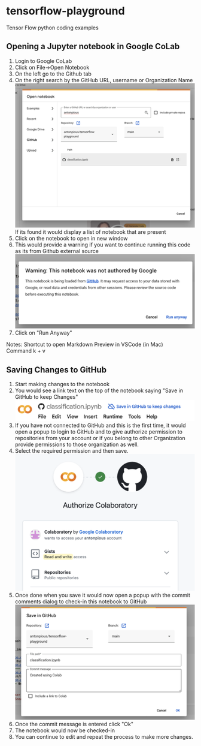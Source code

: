 # tensorflow-playground
Tensor Flow python coding examples

## Opening a Jupyter notebook in Google CoLab

 

1. Login to Google CoLab  
2. Click on File->Open Notebook  
3. On the left go to the Github tab  
4. On the right search by the GitHub URL, username or Organization Name  
![Search notebook from GitHub](assets/images/open-notebook-from-github.png)
If its found it would display a list of notebook that are present  
5. Click on the notebook to open in new window
6. This would provide a warning if you want to continue running this code as its from Github external source
![Warning for notebooks](assets/images/colab-github-warning.png)
7. Click on "Run Anyway"


Notes:
Shortcut to open Markdown Preview in VSCode (in Mac)   
Command k + v 


## Saving Changes to GitHub
1. Start making changes to the notebook
2. You would see a link text on the top of the notebook saying "Save in GitHub to keep Changes"
![Save in GitHub](assets/images/save-in-github-keep-changes.png)
3. If you have not connected to GitHub and this is the first time, it would open a popup to login to GitHub and to give authorize permission to repositories from your account or if you belong to other Organization provide permissions to those organization as well.
4. Select the required permission and then save.
![Provide GitHub Permissions](assets/images/authorize-colab-and%20github.png)
5. Once done when you save it would now open a popup with the commit comments dialog to check-in this notebook to GitHub
![Provide Commit Comments](assets/images/save-to-github-popup.png) 
6. Once the commit message is entered click "Ok"
7. The notebook would now be checked-in
8. You can continue to edit and repeat the process to make more changes.


